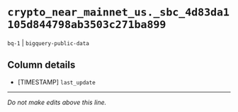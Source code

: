 # `crypto_near_mainnet_us._sbc_4d83da1105d844798ab3503c271ba899`
`bq-1` | `bigquery-public-data`

## Column details
* [TIMESTAMP] `last_update`

-------------------------------------------------------------------------------
*Do not make edits above this line.*
